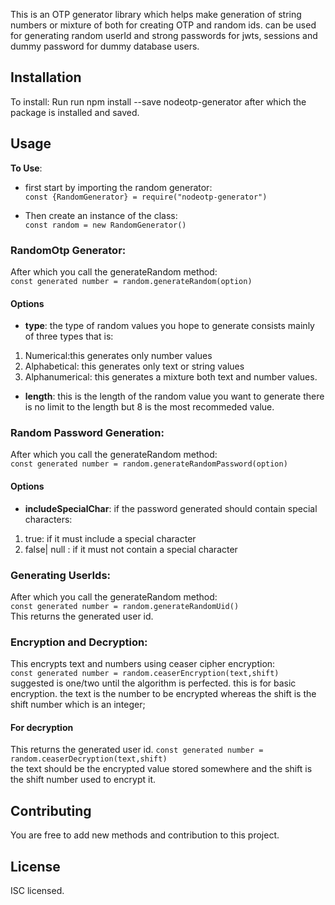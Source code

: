 This is an OTP generator library which helps make generation of string numbers or mixture of both for creating OTP and random ids. can be used for generating random userId and strong passwords for jwts, sessions and dummy password for dummy database users.
## Installation
To install:
Run run npm install --save nodeotp-generator
after which the package is installed and saved.
## Usage
**To Use**:
- first start by importing the random generator:<br>
`const {RandomGenerator} = require("nodeotp-generator")`

- Then create an instance of the class:<br>
`const random = new RandomGenerator()`

### RandomOtp Generator: 
After which you call the generateRandom method:<br>
`const generated number = random.generateRandom(option)`
 #### Options 
- **type**: the type of random values you hope to generate 
consists mainly of three types that is:
1. Numerical:this generates only number values
2. Alphabetical: this generates only text or string values
3. Alphanumerical: this generates a mixture both text and number values.
- **length**: this is the length of the random value you want to generate 
there is no limit to the length but 8 is the most recommeded value.

### Random Password Generation: 
After which you call the generateRandom method:<br>
`const generated number = random.generateRandomPassword(option)`
 #### Options 
- **includeSpecialChar**: if the password generated should contain special characters:
1. true: if it must include a special character
2. false| null : if it must not contain a special character

### Generating UserIds: 
After which you call the generateRandom method:<br>
`const generated number = random.generateRandomUid()`<br>
This returns the generated user id.

### Encryption and Decryption: 
This encrypts text and numbers using ceaser cipher encryption:<br>
`const generated number = random.ceaserEncryption(text,shift)`<br>
suggested is one/two until the algorithm is perfected. this is for basic encryption.
the text is the number to be encrypted whereas the shift is the shift number which is an integer; 
#### For decryption
This returns the generated user id.
`const generated number = random.ceaserDecryption(text,shift)`<br>
the text should be the encrypted value stored somewhere and the shift is the shift number used to encrypt it.
## Contributing

You are free to add new methods and contribution to this project.

## License

ISC licensed.

